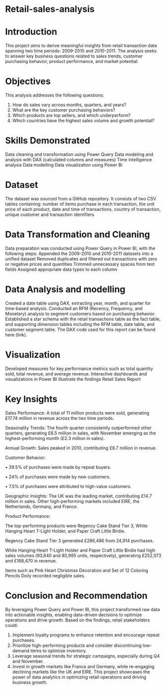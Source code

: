 # Retail-sales-analysis

# Introduction

This project aims to derive meaningful insights from retail transaction data spanning two time periods: 2009-2010 and 2010-2011. The analysis seeks to answer key business questions related to sales trends, customer purchasing behavior, product performance, and market potential.

# Objectives

This analysis addresses the following questions:
1. How do sales vary across months, quarters, and years?
2. What are the key customer purchasing behaviors?
3. Which products are top sellers, and which underperform?
4. Which countries have the highest sales volume and growth potential?

#  Skills Demonstrated

Data cleaning and transformation using Power Query
Data modeling and analysis with DAX (calculated columns and measures)
Time intelligence analysis
Data modelling
Data visualization using Power Bi

# Dataset

The dataset was sourced from a GitHub repository. It consists of two CSV tables containing: number of items purchase in each transaction, the unit price of each product, date and time of transactions, country of transaction, unique customer and transaction identifiers 

# Data Transformation and Cleaning

Data preparation was conducted using Power Query in Power BI, with the following steps:
Appended the 2009-2010 and 2010-2011 datasets into a unified dataset
Removed duplicates and filtered out transactions with zero or negative prices and quantities
Trimmed unnecessary spaces from text fields
Assigned appropriate data types to each column

# Data Analysis and modelling 

Created a date table using DAX, extracting year, month, and quarter for time-based analysis.
Conducted an RFM (Recency, Frequency, and Monetary) analysis to segment customers based on purchasing behavior.
Established a star schema with the retail transactions table as the fact table, and supporting dimension tables including the RFM table, date table, and customer segment table.
The DAX code used for this report can be found here (link).

# Visualization

Developed measures for key performance metrics such as total quantity sold, total revenue, and average revenue.
Interactive dashboards and visualizations in Power BI illustrate the findings  Retail Sales Report
 
#   Key Insights
Sales Performance: A total of 11 million products were sold, generating £17.74 million in revenue across the two time periods.

Seasonality Trends: The fourth quarter consistently outperformed other quarters, generating £6.5 million in sales, with November emerging as the highest-performing month (£2.3 million in sales).

Annual Growth: Sales peaked in 2010, contributing £8.7 million in revenue.

Customer Behavior:

•	39.5% of purchases were made by repeat buyers. 

•	24% of purchases were made by new customers.

•	7.5% of purchases were attributed to high-value customers.

Geographic Insights: The UK was the leading market, contributing £14.7 million in sales. Other high-performing markets included EIRE, the Netherlands, Germany, and France.

Product Performance:

The top-performing products were Regency Cake Stand Tier 3, White Hanging Heart T-Light Holder, and Paper Craft Little Birdie.

Regency Cake Stand Tier 3 generated £286,486 from 24,914 purchases.

White Hanging Heart T-Light Holder and Paper Craft Little Birdie had high sales volumes (93,640 and 80,995 units, respectively), generating £252,073 and £168,470 in revenue.

Items such as Pink Heart Christmas Decoration and Set of 12 Coloring Pencils Doily recorded negligible sales.

# Conclusion and Recommendation
By leveraging Power Query and Power BI, this project transformed raw data into actionable insights, enabling data-driven decisions to optimize operations and drive growth. 
Based on the findings, retail stakeholders could:
1.	Implement loyalty programs to enhance retention and encourage repeat purchases.
2.	Prioritize high-performing products and consider discontinuing low-demand items to optimize inventory.
3.	Leverage seasonal trends for strategic campaigns, especially during Q4 and November.
4.	Invest in growth markets like France and Germany, while re-engaging declining markets like the UK and EIRE.
This project showcases the power of data analytics in optimizing retail operations and driving business growth.

